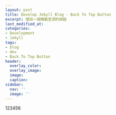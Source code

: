 ```yaml
---
layout: post
title: Develop Jekyll Blog - Back To Top Button
excerpt: 增加一個捲動至頂的按鈕
last_modified_at: 
categories:
- Development
- Jekyll
tags:
- blog
- dev
- Back To Top Button
header:
  overlay_color:
  overlay_image: 
  image: 
  caption: 
sidebar:
  nav: ''
  image: ''
---
```


123456